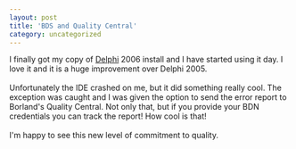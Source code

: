 ```yaml
---
layout: post
title: 'BDS and Quality Central'
category: uncategorized
---
```


I finally got my copy of <a href="http://www.borland.com/delphi">Delphi</a> 2006 install and I have started using it day.  I love it and it is a huge improvement over Delphi 2005.<br /><br />Unfortunately the IDE crashed on me, but it did something really cool.  The exception was caught and I was given the option to send the error report to Borland's Quality Central.  Not only that, but if you provide your BDN credentials you can track the report!  How cool is that!<br /><br />I'm happy to see this new level of commitment to quality.
